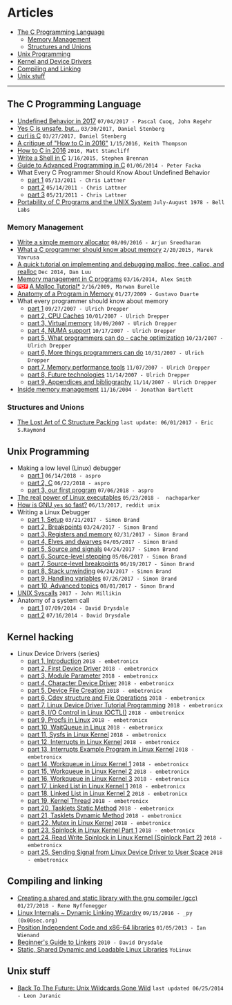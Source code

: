 # Articles

* [The C Programming Language](#headAR1)
  - [Memory Management](#headAR1a)
  - [Structures and Unions](#headAR1b)
* [Unix Programming](#headAR2)
* [Kernel and Device Drivers](#headAR3)
* [Compiling and Linking](#headAR4)
* [Unix stuff](#headAR5)

---

## <a name="headAR1"></a>The C Programming Language

* [Undefined Behavior in 2017](https://blog.regehr.org/archives/1520) `07/04/2017 - Pascal Cuoq, John Regehr`
* [Yes C is unsafe, but…](https://daniel.haxx.se/blog/2017/03/30/yes-c-is-unsafe-but/) `03/30/2017, Daniel Stenberg`
* [curl is C](https://daniel.haxx.se/blog/2017/03/27/curl-is-c/) `03/27/2017, Daniel Stenberg`
* [A critique of "How to C in 2016"](https://github.com/Keith-S-Thompson/how-to-c-response) `1/15/2016, Keith Thompson`
* [How to C in 2016](https://matt.sh/howto-c) `2016, Matt Stancliff`
* [Write a Shell in C](https://brennan.io/2015/01/16/write-a-shell-in-c/) `1/16/2015, Stephen Brennan`
* [Guide to Advanced Programming in C](http://pfacka.binaryparadise.com/articles/guide-to-advanced-programming-in-C.html) `01/06/2014 - Peter Facka`
* What Every C Programmer Should Know About Undefined Behavior
    - [part 1](http://blog.llvm.org/2011/05/what-every-c-programmer-should-know.html) `05/13/2011 - Chris Lattner`
    - [part 2](http://blog.llvm.org/2011/05/what-every-c-programmer-should-know_14.html) `05/14/2011 - Chris Lattner`
    - [part 3](http://blog.llvm.org/2011/05/what-every-c-programmer-should-know_21.html) `05/21/2011 - Chris Lattner`
* [Portability of C Programs and the UNIX System](https://www.bell-labs.com/usr/dmr/www/portpap.html) `July-August 1978 - Bell Labs`

### <a name="headAR1a"></a>Memory Management

* [Write a simple memory allocator](https://arjunsreedharan.org/post/148675821737/write-a-simple-memory-allocator) `08/09/2016 - Arjun Sreedharan`
* [What a C programmer should know about memory](http://marek.vavrusa.com/memory/) `2/20/2015, Marek Vavrusa`
* [A quick tutorial on implementing and debugging malloc, free, calloc, and realloc](https://danluu.com/malloc-tutorial/) `Dec 2014, Dan Luu`
* [Memory management in C programs](http://nethack4.org/blog/memory.html) `03/16/2014, Alex Smith`
* ![pdf doc](./img/pdf_doc.png?raw=true) [A Malloc Tutorial*](http://www.inf.udec.cl/~leo/Malloc_tutorial.pdf) `2/16/2009, Marwan Burelle`
* [Anatomy of a Program in Memory](https://manybutfinite.com/post/anatomy-of-a-program-in-memory/) `01/27/2009 - Gustavo Duarte`
* What every programmer should know about memory
  - [part 1](https://lwn.net/Articles/250967/) `09/27/2007 - Ulrich Drepper`
  - [part 2, CPU Caches](https://lwn.net/Articles/252125/) `10/01/2007 - Ulrich Drepper`
  - [part 3, Virtual memory](https://lwn.net/Articles/253361/) `10/09/2007 - Ulrich Drepper`
  - [part 4, NUMA support](https://lwn.net/Articles/254445/) `10/17/2007 - Ulrich Drepper`
  - [part 5, What programmers can do - cache optimization](https://lwn.net/Articles/255364/) `10/23/2007 - Ulrich Drepper`
  - [part 6, More things programmers can do](https://lwn.net/Articles/256433/) `10/31/2007 - Ulrich Drepper`
  - [part 7, Memory performance tools](https://lwn.net/Articles/257209/) `11/07/2007 - Ulrich Drepper`
  - [part 8, Future technologies](https://lwn.net/Articles/258154/) `11/14/2007 - Ulrich Drepper`
  - [part 9, Appendices and bibliography](https://lwn.net/Articles/258188/) `11/14/2007 - Ulrich Drepper`
* [Inside memory management](https://www.ibm.com/developerworks/linux/library/l-memory/) `11/16/2004 - Jonathan Bartlett`

### <a name="headAR1b"></a>Structures and Unions

* [The Lost Art of C Structure Packing](https://www.catb.org/esr/structure-packing/) `last update: 06/01/2017 - Eric S.Raymond`

## <a name="headAR2"></a>Unix Programming

* Making a low level (Linux) debugger
  - [part 1](https://blog.asrpo.com/making_a_low_level_debugger) `06/14/2018 - aspro`
  - [part 2, C](https://blog.asrpo.com/making_a_low_level_debugger_part_2) `06/22/2018 - aspro`
  - [part 3, our first program](https://blog.asrpo.com/making_a_low_level_debugger_part_3) `07/06/2018 - aspro`
* [The real power of Linux executables](https://ownyourbits.com/2018/05/23/the-real-power-of-linux-executables/) `05/23/2018 -  nachoparker`
* [How is GNU `yes` so fast?](https://www.reddit.com/r/unix/comments/6gxduc/how_is_gnu_yes_so_fast/) `06/13/2017, reddit unix`
* Writing a Linux Debugger
  - [part 1, Setup](https://blog.tartanllama.xyz/writing-a-linux-debugger-setup/) `03/21/2017 - Simon Brand`
  - [part 2, Breakpoints](https://blog.tartanllama.xyz/writing-a-linux-debugger-breakpoints/) `03/24/2017 - Simon Brand`
  - [part 3, Registers and memory](https://blog.tartanllama.xyz/writing-a-linux-debugger-registers/) `02/31/2017 - Simon Brand`
  - [part 4, Elves and dwarves](https://blog.tartanllama.xyz/writing-a-linux-debugger-elf-dwarf/) `04/05/2017 - Simon Brand`
  - [part 5, Source and signals](https://blog.tartanllama.xyz/writing-a-linux-debugger-source-signal/) `04/24/2017 - Simon Brand`
  - [part 6, Source-level stepping](https://blog.tartanllama.xyz/writing-a-linux-debugger-dwarf-step/) `05/06/2017 - Simon Brand`
  - [part 7, Source-level breakpoints](https://blog.tartanllama.xyz/writing-a-linux-debugger-source-break/) `06/19/2017 - Simon Brand`
  - [part 8, Stack unwinding](https://blog.tartanllama.xyz/writing-a-linux-debugger-unwinding/) `06/24/2017 - Simon Brand`
  - [part 9, Handling variables](https://blog.tartanllama.xyz/writing-a-linux-debugger-variables/) `07/26/2017 - Simon Brand`
  - [part 10, Advanced topics](https://blog.tartanllama.xyz/writing-a-linux-debugger-advanced-topics/) `08/01/2017 - Simon Brand`
* [UNIX Syscalls](https://john-millikin.com/unix-syscalls) `2017 - John Millikin`
* Anatomy of a system call 
  - [part 1](https://lwn.net/Articles/604287/) `07/09/2014 - David Drysdale`
  - [part 2](https://lwn.net/Articles/604515/) `07/16/2014 - David Drysdale`

## <a name="headAR3"></a>Kernel hacking

* Linux Device Drivers (series)
  - [part 1, Introduction](https://embetronicx.com/tutorials/linux/device-drivers/linux-device-driver-part-1-introduction/) `2018 - embetronicx`
  - [part 2, First Device Driver](https://embetronicx.com/tutorials/linux/device-drivers/linux-device-driver-tutorial-part-2-first-device-driver/) `2018 - embetronicx`
  - [part 3, Module Parameter](https://embetronicx.com/tutorials/linux/device-drivers/linux-device-driver-tutorial-part-3-passing-arguments-to-device-driver/) `2018 - embetronicx`
  - [part 4, Character Device Driver](https://embetronicx.com/tutorials/linux/device-drivers/character-device-driver-major-number-and-minor-number/) `2018 - embetronicx`
  - [part 5, Device File Creation](https://embetronicx.com/tutorials/linux/device-drivers/device-file-creation-for-character-drivers/) `2018 - embetronicx`
  - [part 6, Cdev structure and File Operations](https://embetronicx.com/tutorials/linux/device-drivers/cdev-structure-and-file-operations-of-character-drivers/) `2018 - embetronicx`
  - [part 7, Linux Device Driver Tutorial Programming](https://embetronicx.com/tutorials/linux/device-drivers/linux-device-driver-tutorial-programming/) `2018 - embetronicx`
  - [part 8, I/O Control in Linux IOCTL()](https://embetronicx.com/tutorials/linux/device-drivers/ioctl-tutorial-in-linux/) `2018 - embetronicx`
  - [part 9, Procfs in Linux](https://embetronicx.com/tutorials/linux/device-drivers/procfs-in-linux/) `2018 - embetronicx`
  - [part 10, WaitQueue in Linux](https://embetronicx.com/tutorials/linux/device-drivers/waitqueue-in-linux-device-driver-tutorial/) `2018 - embetronicx`
  - [part 11, Sysfs in Linux Kernel](https://embetronicx.com/tutorials/linux/device-drivers/sysfs-in-linux-kernel/) `2018 - embetronicx`
  - [part 12, Interrupts in Linux Kernel](https://embetronicx.com/tutorials/linux/device-drivers/interrupts-in-linux-kernel/) `2018 - embetronicx`
  - [part 13, Interrupts Example Program in Linux Kernel](https://embetronicx.com/tutorials/linux/device-drivers/linux-device-driver-tutorial-part-13-interrupt-example-program-in-linux-kernel/) `2018 - embetronicx`
  - [part 14, Workqueue in Linux Kernel 1](https://embetronicx.com/tutorials/linux/device-drivers/workqueue-in-linux-kernel/) `2018 - embetronicx`
  - [part 15, Workqueue in Linux Kernel 2](https://embetronicx.com/tutorials/linux/device-drivers/workqueue-in-linux-dynamic-creation/) `2018 - embetronicx`
  - [part 16, Workqueue in Linux Kernel 3](https://embetronicx.com/tutorials/linux/device-drivers/work-queue-in-linux-own-workqueue/) `2018 - embetronicx`
  - [part 17, Linked List in Linux Kernel 1](https://embetronicx.com/tutorials/linux/device-drivers/linux-device-driver-tutorial-part-17-linked-list-in-linux-kernel/) `2018 - embetronicx`
  - [part 18, Linked List in Linux Kernel 2](https://embetronicx.com/tutorials/linux/device-drivers/example-linked-list-in-linux-kernel/) `2018 - embetronicx`
  - [part 19, Kernel Thread](https://embetronicx.com/tutorials/linux/device-drivers/linux-device-drivers-tutorial-kernel-thread/) `2018 - embetronicx`
  - [part 20, Tasklets Static Method](https://embetronicx.com/tutorials/linux/device-drivers/tasklet-static-method/) `2018 - embetronicx`
  - [part 21, Tasklets Dynamic Method](https://embetronicx.com/tutorials/linux/device-drivers/tasklets-dynamic-method/) `2018 - embetronicx`
  - [part 22, Mutex in Linux Kernel](https://embetronicx.com/tutorials/linux/device-drivers/linux-device-driver-tutorial-mutex-in-linux-kernel/) `2018 - embetronicx`
  - [part 23, Spinlock in Linux Kernel Part 1](https://embetronicx.com/tutorials/linux/device-drivers/spinlock-in-linux-kernel-1/) `2018 - embetronicx`
  - [part 24, Read Write Spinlock in Linux Kernel (Spinlock Part 2)](https://embetronicx.com/tutorials/linux/device-drivers/read-write-spinlock/) `2018 - embetronicx`
  - [part 25, Sending Signal from Linux Device Driver to User Space](https://embetronicx.com/tutorials/linux/device-drivers/sending-signal-from-linux-device-driver-to-user-space/) `2018 - embetronicx`

## <a name="headAR4"></a>Compiling and linking

* [Creating a shared and static library with the gnu compiler (gcc)](https://renenyffenegger.ch/notes/development/languages/C-C-plus-plus/GCC/create-libraries/index) `01/27/2018 - Rene Nyffenegger`
* [Linux Internals ~ Dynamic Linking Wizardry](https://0x00sec.org/t/linux-internals-dynamic-linking-wizardry/1082) `09/15/2016 - _py (0x00sec.org)`
* [Position Independent Code and x86-64 libraries](https://www.technovelty.org/c/position-independent-code-and-x86-64-libraries.html) `01/05/2013 - Ian Wienand`
* [Beginner's Guide to Linkers](http://www.lurklurk.org/linkers/linkers.html) `2010 - David Drysdale`
* [Static, Shared Dynamic and Loadable Linux Libraries](http://www.yolinux.com/TUTORIALS/LibraryArchives-StaticAndDynamic.html) `YoLinux`

## <a name="headAR5"></a>Unix stuff

* [Back To The Future: Unix Wildcards Gone Wild](https://www.exploit-db.com/papers/33930/) `last updated 06/25/2014 - Leon Juranic`
